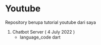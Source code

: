 # Youtube

Repository berupa tutorial youtube dari saya

1. Chatbot Server ( 4 July 2022 )
   - language_code dart